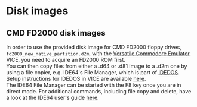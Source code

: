 # Disk images

## CMD FD2000 disk images
In order to use the provided disk image for CMD FD2000 floppy drives, `fd2000_new_native_partition.d2m`, with the [Versatile Commodore Emulator](http://vice-emu.sourceforge.net), VICE, you need to acquire an FD2000 ROM first.\
You can then copy files from either a .d64 or .d81 image to a .d2m one by using a file copier, e.g. IDE64's File Manager, which is part of [IDEDOS](http://idedos.ide64.org).\
Setup instructions for IDEDOS in VICE are available [here](http://www.ide64.org/vice_ide64_howto_rev2.txt).\
The IDE64 File Manager can be started with the F8 key once you are in direct mode. For additional commands, including file copy and delete, have a look at the IDE64 user's guide [here](http://www.ide64.org/down.html).